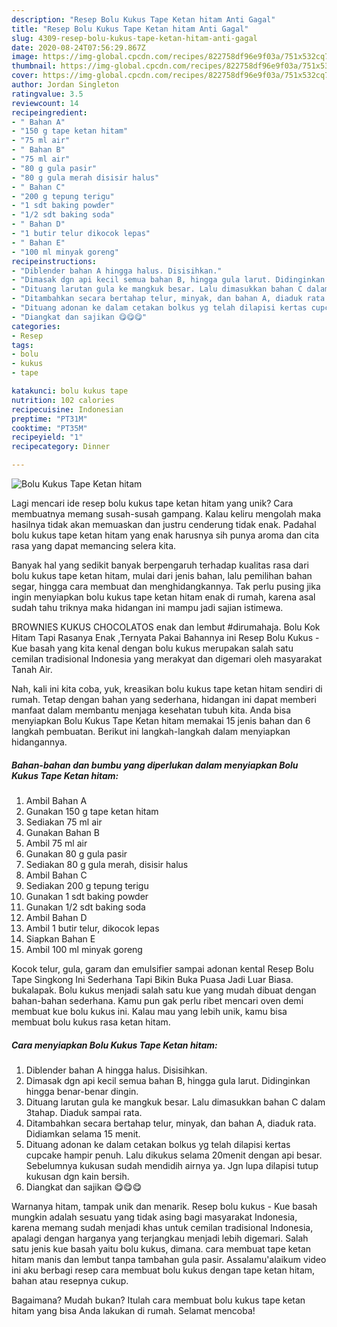 ```yaml
---
description: "Resep Bolu Kukus Tape Ketan hitam Anti Gagal"
title: "Resep Bolu Kukus Tape Ketan hitam Anti Gagal"
slug: 4309-resep-bolu-kukus-tape-ketan-hitam-anti-gagal
date: 2020-08-24T07:56:29.867Z
image: https://img-global.cpcdn.com/recipes/822758df96e9f03a/751x532cq70/bolu-kukus-tape-ketan-hitam-foto-resep-utama.jpg
thumbnail: https://img-global.cpcdn.com/recipes/822758df96e9f03a/751x532cq70/bolu-kukus-tape-ketan-hitam-foto-resep-utama.jpg
cover: https://img-global.cpcdn.com/recipes/822758df96e9f03a/751x532cq70/bolu-kukus-tape-ketan-hitam-foto-resep-utama.jpg
author: Jordan Singleton
ratingvalue: 3.5
reviewcount: 14
recipeingredient:
- " Bahan A"
- "150 g tape ketan hitam"
- "75 ml air"
- " Bahan B"
- "75 ml air"
- "80 g gula pasir"
- "80 g gula merah disisir halus"
- " Bahan C"
- "200 g tepung terigu"
- "1 sdt baking powder"
- "1/2 sdt baking soda"
- " Bahan D"
- "1 butir telur dikocok lepas"
- " Bahan E"
- "100 ml minyak goreng"
recipeinstructions:
- "Diblender bahan A hingga halus. Disisihkan."
- "Dimasak dgn api kecil semua bahan B, hingga gula larut. Didinginkan hingga benar-benar dingin."
- "Dituang larutan gula ke mangkuk besar. Lalu dimasukkan bahan C dalam 3tahap. Diaduk sampai rata."
- "Ditambahkan secara bertahap telur, minyak, dan bahan A, diaduk rata. Didiamkan selama 15 menit."
- "Dituang adonan ke dalam cetakan bolkus yg telah dilapisi kertas cupcake hampir penuh. Lalu dikukus selama 20menit dengan api besar. Sebelumnya kukusan sudah mendidih airnya ya. Jgn lupa dilapisi tutup kukusan dgn kain bersih."
- "Diangkat dan sajikan 😋😋😋"
categories:
- Resep
tags:
- bolu
- kukus
- tape

katakunci: bolu kukus tape 
nutrition: 102 calories
recipecuisine: Indonesian
preptime: "PT31M"
cooktime: "PT35M"
recipeyield: "1"
recipecategory: Dinner

---
```



![Bolu Kukus Tape Ketan hitam](https://img-global.cpcdn.com/recipes/822758df96e9f03a/751x532cq70/bolu-kukus-tape-ketan-hitam-foto-resep-utama.jpg)

Lagi mencari ide resep bolu kukus tape ketan hitam yang unik? Cara membuatnya memang susah-susah gampang. Kalau keliru mengolah maka hasilnya tidak akan memuaskan dan justru cenderung tidak enak. Padahal bolu kukus tape ketan hitam yang enak harusnya sih punya aroma dan cita rasa yang dapat memancing selera kita.

Banyak hal yang sedikit banyak berpengaruh terhadap kualitas rasa dari bolu kukus tape ketan hitam, mulai dari jenis bahan, lalu pemilihan bahan segar, hingga cara membuat dan menghidangkannya. Tak perlu pusing jika ingin menyiapkan bolu kukus tape ketan hitam enak di rumah, karena asal sudah tahu triknya maka hidangan ini mampu jadi sajian istimewa.

BROWNIES KUKUS CHOCOLATOS enak dan lembut #dirumahaja. Bolu Kok Hitam Tapi Rasanya Enak ,Ternyata Pakai Bahannya ini Resep Bolu Kukus - Kue basah yang kita kenal dengan bolu kukus merupakan salah satu cemilan tradisional Indonesia yang merakyat dan digemari oleh masyarakat Tanah Air.


Nah, kali ini kita coba, yuk, kreasikan bolu kukus tape ketan hitam sendiri di rumah. Tetap dengan bahan yang sederhana, hidangan ini dapat memberi manfaat dalam membantu menjaga kesehatan tubuh kita. Anda bisa menyiapkan Bolu Kukus Tape Ketan hitam memakai 15 jenis bahan dan 6 langkah pembuatan. Berikut ini langkah-langkah dalam menyiapkan hidangannya.

<!--inarticleads1-->

##### Bahan-bahan dan bumbu yang diperlukan dalam menyiapkan Bolu Kukus Tape Ketan hitam:

1. Ambil  Bahan A
1. Gunakan 150 g tape ketan hitam
1. Sediakan 75 ml air
1. Gunakan  Bahan B
1. Ambil 75 ml air
1. Gunakan 80 g gula pasir
1. Sediakan 80 g gula merah, disisir halus
1. Ambil  Bahan C
1. Sediakan 200 g tepung terigu
1. Gunakan 1 sdt baking powder
1. Gunakan 1/2 sdt baking soda
1. Ambil  Bahan D
1. Ambil 1 butir telur, dikocok lepas
1. Siapkan  Bahan E
1. Ambil 100 ml minyak goreng


Kocok telur, gula, garam dan emulsifier sampai adonan kental Resep Bolu Tape Singkong Ini Sederhana Tapi Bikin Buka Puasa Jadi Luar Biasa. bukalapak. Bolu kukus menjadi salah satu kue yang mudah dibuat dengan bahan-bahan sederhana. Kamu pun gak perlu ribet mencari oven demi membuat kue bolu kukus ini. Kalau mau yang lebih unik, kamu bisa membuat bolu kukus rasa ketan hitam. 

<!--inarticleads2-->

##### Cara menyiapkan Bolu Kukus Tape Ketan hitam:

1. Diblender bahan A hingga halus. Disisihkan.
1. Dimasak dgn api kecil semua bahan B, hingga gula larut. Didinginkan hingga benar-benar dingin.
1. Dituang larutan gula ke mangkuk besar. Lalu dimasukkan bahan C dalam 3tahap. Diaduk sampai rata.
1. Ditambahkan secara bertahap telur, minyak, dan bahan A, diaduk rata. Didiamkan selama 15 menit.
1. Dituang adonan ke dalam cetakan bolkus yg telah dilapisi kertas cupcake hampir penuh. Lalu dikukus selama 20menit dengan api besar. Sebelumnya kukusan sudah mendidih airnya ya. Jgn lupa dilapisi tutup kukusan dgn kain bersih.
1. Diangkat dan sajikan 😋😋😋


Warnanya hitam, tampak unik dan menarik. Resep bolu kukus - Kue basah mungkin adalah sesuatu yang tidak asing bagi masyarakat Indonesia, karena memang sudah menjadi khas untuk cemilan tradisional Indonesia, apalagi dengan harganya yang terjangkau menjadi lebih digemari. Salah satu jenis kue basah yaitu bolu kukus, dimana. cara membuat tape ketan hitam manis dan lembut tanpa tambahan gula pasir. Assalamu&#39;alaikum video ini aku berbagi resep cara membuat bolu kukus dengan tape ketan hitam, bahan atau resepnya cukup. 

Bagaimana? Mudah bukan? Itulah cara membuat bolu kukus tape ketan hitam yang bisa Anda lakukan di rumah. Selamat mencoba!
